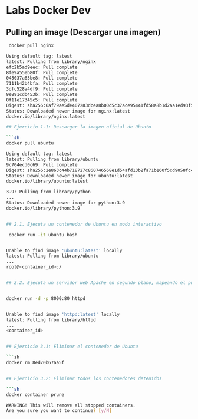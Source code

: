 # Labs Docker Dev 

## Pulling an image (Descargar una imagen)

```sh
 docker pull nginx

Using default tag: latest
latest: Pulling from library/nginx
efc2b5ad9eec: Pull complete 
8fe9a55eb80f: Pull complete 
045037a63be8: Pull complete 
7111b42b4bfa: Pull complete 
3dfc528a4df9: Pull complete 
9e891cdb453b: Pull complete 
0f11e17345c5: Pull complete 
Digest: sha256:6af79ae5de407283dcea8b00d5c37ace95441fd58a8b1d2aa1ed93f5511bb18c
Status: Downloaded newer image for nginx:latest
docker.io/library/nginx:latest

## Ejercicio 1.1: Descargar la imagen oficial de Ubuntu

```sh
docker pull ubuntu

Using default tag: latest
latest: Pulling from library/ubuntu
9c704ecd0c69: Pull complete 
Digest: sha256:2e863c44b718727c860746568e1d54afd13b2fa71b160f5cd9058fc436217b30
Status: Downloaded newer image for ubuntu:latest
docker.io/library/ubuntu:latest

3.9: Pulling from library/python
...
Status: Downloaded newer image for python:3.9
docker.io/library/python:3.9


## 2.1. Ejecuta un contenedor de Ubuntu en modo interactivo

 docker run -it ubuntu bash


Unable to find image 'ubuntu:latest' locally
latest: Pulling from library/ubuntu
...
root@<container_id>:/


## 2.2. Ejecuta un servidor web Apache en segundo plano, mapeando el puerto 8000 del host al puerto 80 del contenedor


docker run -d -p 8000:80 httpd


Unable to find image 'httpd:latest' locally
latest: Pulling from library/httpd
...
<container_id>


## Ejercicio 3.1: Eliminar el contenedor de Ubuntu

```sh
docker rm 8ed70b67aa5f


## Ejercicio 3.2: Eliminar todos los contenedores detenidos

```sh
docker container prune

WARNING! This will remove all stopped containers.
Are you sure you want to continue? [y/N]
